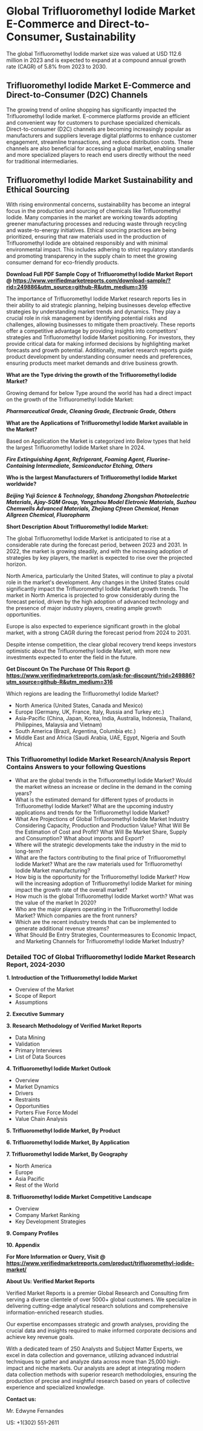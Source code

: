 <h1>Global Trifluoromethyl Iodide Market E-Commerce and Direct-to-Consumer, Sustainability</h1><p class=""><p>The global Trifluoromethyl Iodide market size was valued at USD 112.6 million in 2023 and is expected to expand at a compound annual growth rate (CAGR) of 5.8% from 2023 to 2030.</p><h2>Trifluoromethyl Iodide Market E-Commerce and Direct-to-Consumer (D2C) Channels</h2><p>The growing trend of online shopping has significantly impacted the Trifluoromethyl Iodide market. E-commerce platforms provide an efficient and convenient way for customers to purchase specialized chemicals. Direct-to-consumer (D2C) channels are becoming increasingly popular as manufacturers and suppliers leverage digital platforms to enhance customer engagement, streamline transactions, and reduce distribution costs. These channels are also beneficial for accessing a global market, enabling smaller and more specialized players to reach end users directly without the need for traditional intermediaries.</p><h2>Trifluoromethyl Iodide Market Sustainability and Ethical Sourcing</h2><p>With rising environmental concerns, sustainability has become an integral focus in the production and sourcing of chemicals like Trifluoromethyl Iodide. Many companies in the market are working towards adopting greener manufacturing processes and reducing waste through recycling and waste-to-energy initiatives. Ethical sourcing practices are being prioritized, ensuring that raw materials used in the production of Trifluoromethyl Iodide are obtained responsibly and with minimal environmental impact. This includes adhering to strict regulatory standards and promoting transparency in the supply chain to meet the growing consumer demand for eco-friendly products.</p></p><p class=""><strong>Download Full PDF Sample Copy of Trifluoromethyl Iodide Market Report @ <a href="https://www.verifiedmarketreports.com/download-sample/?rid=249886&utm_source=github-R&utm_medium=316" target="_blank">https://www.verifiedmarketreports.com/download-sample/?rid=249886&utm_source=github-R&utm_medium=316</a></strong></p><p>The importance of&nbsp;Trifluoromethyl Iodide Market research reports lies in their ability to aid strategic planning, helping businesses develop effective strategies by understanding market trends and dynamics. They play a crucial role in risk management by identifying potential risks and challenges, allowing businesses to mitigate them proactively. These reports offer a competitive advantage by providing insights into competitors' strategies and Trifluoromethyl Iodide Market positioning. For investors, they provide critical data for making informed decisions by highlighting market forecasts and growth potential. Additionally, market research reports guide product development by understanding consumer needs and preferences, ensuring products meet market demands and drive business growth.</p><p><strong>What are the&nbsp;Type driving the growth of the Trifluoromethyl Iodide Market?</strong></p><p id="" class="">Growing demand for below Type around the world has had a direct impact on the growth of the Trifluoromethyl Iodide Market:</p><p class=""><em><strong>Pharmarceutical Grade, Cleaning Grade, Electronic Grade, Others</strong></em></p><p class=""><strong>What are the&nbsp;Applications&nbsp;of Trifluoromethyl Iodide Market available in the Market?</strong></p><p id="" class="">Based on Application the Market is categorized into Below types that held the largest Trifluoromethyl Iodide Market share In 2024.</p><p class=""><em><strong>Fire Extinguishing Agent, Refrigerant, Foaming Agent, Fluorine-Containing Intermediate, Semiconductor Etching, Others</strong></em></p><p class=""><strong>Who is the largest Manufacturers of Trifluoromethyl Iodide Market worldwide?</strong></p><p><em><strong>Beijing Yuji Science & Technology, Shandong Zhongshan Photoelectric Materials, Ajay-SQM Group, Yangzhou Model Eletronic Materials, Suzhou Chemwells Advanced Materials, Zhejiang Cfreon Chemical, Henan Allgreen Chemical, Fluoropharm</strong></em></p><p id="" class=""><strong>Short Description About Trifluoromethyl Iodide Market:</strong></p><p>The global Trifluoromethyl Iodide Market is anticipated to rise at a considerable rate during the forecast period, between 2023 and 2031. In 2022, the market is growing steadily, and with the increasing adoption of strategies by key players, the market is expected to rise over the projected horizon.</p><p>North America, particularly the United States, will continue to play a pivotal role in the market's development. Any changes in the United States could significantly impact the Trifluoromethyl Iodide Market growth trends. The market in North America is projected to grow considerably during the forecast period, driven by the high adoption of advanced technology and the presence of major industry players, creating ample growth opportunities.</p><p>Europe is also expected to experience significant growth in the global market, with a strong CAGR during the forecast period from 2024 to 2031.</p><p>Despite intense competition, the clear global recovery trend keeps investors optimistic about the Trifluoromethyl Iodide Market, with more new investments expected to enter the field in the future.</p><p id="" class=""><strong>Get Discount On The Purchase Of This Report @ <a href="https://www.verifiedmarketreports.com/ask-for-discount/?rid=249886?utm_source=github-R&utm_medium=316" target="_blank">https://www.verifiedmarketreports.com/ask-for-discount/?rid=249886?utm_source=github-R&utm_medium=316</a></strong></p><p class="">Which regions are leading the Trifluoromethyl Iodide Market?</p><ul><li>North America (United States, Canada and Mexico)</li><li>Europe (Germany, UK, France, Italy, Russia and Turkey etc.)</li><li>Asia-Pacific (China, Japan, Korea, India, Australia, Indonesia, Thailand, Philippines, Malaysia and Vietnam)</li><li>South America (Brazil, Argentina, Columbia etc.)</li><li>Middle East and Africa (Saudi Arabia, UAE, Egypt, Nigeria and South Africa)</li></ul><h3 id="" class="">This Trifluoromethyl Iodide Market Research/Analysis Report Contains Answers to your following Questions</h3><ul><li>What are the global trends in the Trifluoromethyl Iodide Market? Would the market witness an increase or decline in the demand in the coming years?</li><li>What is the estimated demand for different types of products in Trifluoromethyl Iodide Market? What are the upcoming industry applications and trends for the Trifluoromethyl Iodide Market?</li><li>What Are Projections of Global Trifluoromethyl Iodide Market Industry Considering Capacity, Production and Production Value? What Will Be the Estimation of Cost and Profit? What Will Be Market Share, Supply and Consumption? What about imports and Export?</li><li>Where will the strategic developments take the industry in the mid to long-term?</li><li>What are the factors contributing to the final price of Trifluoromethyl Iodide Market? What are the raw materials used for Trifluoromethyl Iodide Market manufacturing?</li><li>How big is the opportunity for the Trifluoromethyl Iodide Market? How will the increasing adoption of Trifluoromethyl Iodide Market for mining impact the growth rate of the overall market?</li><li>How much is the global Trifluoromethyl Iodide Market worth? What was the value of the market In 2020?</li><li>Who are the major players operating in the Trifluoromethyl Iodide Market? Which companies are the front runners?</li><li>Which are the recent industry trends that can be implemented to generate additional revenue streams?</li><li>What Should Be Entry Strategies, Countermeasures to Economic Impact, and Marketing Channels for Trifluoromethyl Iodide Market Industry?</li></ul><h3 id="" class="">Detailed TOC of Global Trifluoromethyl Iodide Market Research Report, 2024-2030</h3><p id="" class=""><strong>1. Introduction of the Trifluoromethyl Iodide Market</strong></p><ul><li>Overview of the Market</li><li>Scope of Report</li><li>Assumptions</li></ul><p id="" class=""><strong>2. Executive Summary</strong></p><p id="" class=""><strong>3. Research Methodology of Verified Market Reports</strong></p><ul><li>Data Mining</li><li>Validation</li><li>Primary Interviews</li><li>List of Data Sources</li></ul><p id="" class=""><strong>4. Trifluoromethyl Iodide Market Outlook</strong></p><ul><li>Overview</li><li>Market Dynamics</li><li>Drivers</li><li>Restraints</li><li>Opportunities</li><li>Porters Five Force Model</li><li>Value Chain Analysis</li></ul><p id="" class=""><strong>5. Trifluoromethyl Iodide Market, By Product</strong></p><p id="" class=""><strong>6. Trifluoromethyl Iodide Market, By Application</strong></p><p id="" class=""><strong>7. Trifluoromethyl Iodide Market, By Geography</strong></p><ul><li>North America</li><li>Europe</li><li>Asia Pacific</li><li>Rest of the World</li></ul><p id="" class=""><strong>8. Trifluoromethyl Iodide Market Competitive Landscape</strong></p><ul><li>Overview</li><li>Company Market Ranking</li><li>Key Development Strategies</li></ul><p id="" class=""><strong>9. Company Profiles</strong></p><p id="" class=""><strong>10. Appendix</strong></p><p id="" class=""><strong>For More Information or Query, Visit @ <a href="https://www.verifiedmarketreports.com/product/trifluoromethyl-iodide-market/" target="_blank">https://www.verifiedmarketreports.com/product/trifluoromethyl-iodide-market/</a></strong></p><p id="" class=""><strong>About Us: Verified Market Reports</strong></p><p id="" class="">Verified Market Reports is a premier Global Research and Consulting firm serving a diverse clientele of over 5000+ global customers. We specialize in delivering cutting-edge analytical research solutions and comprehensive information-enriched research studies.</p><p id="" class="">Our expertise encompasses strategic and growth analyses, providing the crucial data and insights required to make informed corporate decisions and achieve key revenue goals.</p><p id="" class="">With a dedicated team of 250 Analysts and Subject Matter Experts, we excel in data collection and governance, utilizing advanced industrial techniques to gather and analyze data across more than 25,000 high-impact and niche markets. Our analysts are adept at integrating modern data collection methods with superior research methodologies, ensuring the production of precise and insightful research based on years of collective experience and specialized knowledge.</p><p id="" class=""><strong>Contact us:</strong></p><p id="" class="">Mr. Edwyne Fernandes</p><p id="" class="">US: +1(302) 551-2611</p>